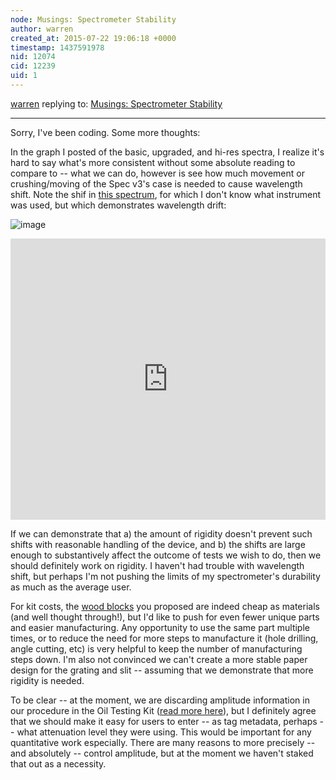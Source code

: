 ```yaml
---
node: Musings: Spectrometer Stability
author: warren
created_at: 2015-07-22 19:06:18 +0000
timestamp: 1437591978
nid: 12074
cid: 12239
uid: 1
---
```




[warren](../profile/warren) replying to: [Musings: Spectrometer Stability](../notes/stoft/07-17-2015/musings-spectrometer-stability)

----
Sorry, I've been coding. Some more thoughts:

In the graph I posted of the basic, upgraded, and hi-res spectra, I realize it's hard to say what's more consistent without some absolute reading to compare to -- what we can do, however is see how much movement or crushing/moving of the Spec v3's case is needed to cause wavelength shift. Note the shif in [this spectrum](https://spectralworkbench.org/spectrums/embed2/55461), for which I don't know what instrument was used, but which demonstrates wavelength drift: 

![image](https://spectralworkbench.org/system/photos/55461/large/capture.png)

<iframe width='100%' height='450px' style='border:none;' src='https://spectralworkbench.org/spectrums/embed2/55461'></iframe>

If we can demonstrate that a) the amount of rigidity doesn't prevent such shifts with reasonable handling of the device, and b) the shifts are large enough to substantively affect the outcome of tests we wish to do, then we should definitely work on rigidity. I haven't had trouble with wavelength shift, but perhaps I'm not pushing the limits of my spectrometer's durability as much as the average user. 

For kit costs, the [wood blocks](/notes/stoft/03-02-2015/plab-3-spectrometer-upgrade-prototype) you proposed are indeed cheap as materials (and well thought through!), but I'd like to push for even fewer unique parts and easier manufacturing. Any opportunity to use the same part multiple times, or to reduce the need for more steps to manufacture it (hole drilling, angle cutting, etc) is very helpful to keep the number of manufacturing steps down. I'm also not convinced we can't create a more stable paper design for the grating and slit -- assuming that we demonstrate that more rigidity is needed. 

To be clear -- at the moment, we are discarding amplitude information in our procedure in the Oil Testing Kit ([read more here](/notes/warren/07-30-2014/equalizing-area-of-spectral-graphs-for-comparison)), but I definitely agree that we should make it easy for users to enter -- as tag metadata, perhaps -- what attenuation level they were using. This would be important for any quantitative work especially. There are many reasons to more precisely -- and absolutely -- control amplitude, but at the moment we haven't staked that out as a necessity. 